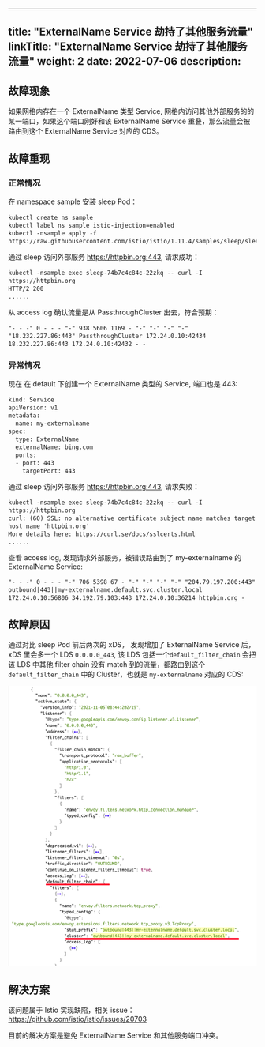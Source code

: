 
---
title: "ExternalName Service 劫持了其他服务流量"
linkTitle: "ExternalName Service 劫持了其他服务流量"
weight: 2
date: 2022-07-06
description: 
---

## 故障现象

如果网格内存在一个 ExternalName 类型 Service, 网格内访问其他外部服务的的某一端口，如果这个端口刚好和该 ExternalName Service 重叠，那么流量会被路由到这个 ExternalName Service 对应的 CDS。

## 故障重现

### 正常情况

在 namespace sample 安装 sleep Pod：

```
kubectl create ns sample
kubectl label ns sample istio-injection=enabled
kubectl -nsample apply -f https://raw.githubusercontent.com/istio/istio/1.11.4/samples/sleep/sleep.yaml
```

通过 sleep 访问外部服务 https://httpbin.org:443, 请求成功：

```
kubectl -nsample exec sleep-74b7c4c84c-22zkq -- curl -I https://httpbin.org
HTTP/2 200
......
```

从 access log 确认流量是从 PassthroughCluster 出去，符合预期：

```
"- - -" 0 - - - "-" 938 5606 1169 - "-" "-" "-" "-" "18.232.227.86:443" PassthroughCluster 172.24.0.10:42434 18.232.227.86:443 172.24.0.10:42432 - -
```

### 异常情况

现在 在 default 下创建一个 ExternalName 类型的 Service, 端口也是 443:

```
kind: Service
apiVersion: v1
metadata:
  name: my-externalname
spec:
  type: ExternalName
  externalName: bing.com
  ports:
  - port: 443
    targetPort: 443
```

通过 sleep 访问外部服务 https://httpbin.org:443, 请求失败：

```
kubectl -nsample exec sleep-74b7c4c84c-22zkq -- curl -I https://httpbin.org
curl: (60) SSL: no alternative certificate subject name matches target host name 'httpbin.org'
More details here: https://curl.se/docs/sslcerts.html
......
```

查看 access log, 发现请求外部服务，被错误路由到了 my-externalname 的 ExternalName Service:

```
"- - -" 0 - - - "-" 706 5398 67 - "-" "-" "-" "-" "204.79.197.200:443" outbound|443||my-externalname.default.svc.cluster.local 172.24.0.10:56806 34.192.79.103:443 172.24.0.10:36214 httpbin.org -
```

## 故障原因

通过对比 sleep Pod 前后两次的 xDS， 发现增加了 ExternalName Service 后，xDS 里会多一个 LDS `0.0.0.0_443`, 该 LDS 包括一个`default_filter_chain` 会把该 LDS 中其他 filter chain 没有 match 到的流量，都路由到这个 `default_filter_chain` 中的 Cluster，也就是 `my-externalname` 对应的 CDS:


![](../image/externalname.png)


## 解决方案

该问题属于 Istio 实现缺陷，相关 issue： https://github.com/istio/istio/issues/20703

目前的解决方案是避免 ExternalName Service 和其他服务端口冲突。